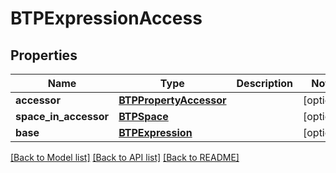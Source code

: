 # BTPExpressionAccess

## Properties
Name | Type | Description | Notes
------------ | ------------- | ------------- | -------------
**accessor** | [**BTPPropertyAccessor**](BTPPropertyAccessor.md) |  | [optional] 
**space_in_accessor** | [**BTPSpace**](BTPSpace.md) |  | [optional] 
**base** | [**BTPExpression**](BTPExpression.md) |  | [optional] 

[[Back to Model list]](../README.md#documentation-for-models) [[Back to API list]](../README.md#documentation-for-api-endpoints) [[Back to README]](../README.md)


